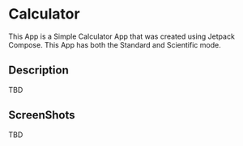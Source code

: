 # Calculator

This App is a Simple Calculator App that was created using Jetpack Compose. This App has both the Standard and Scientific mode.

## Description

TBD

## ScreenShots

TBD
